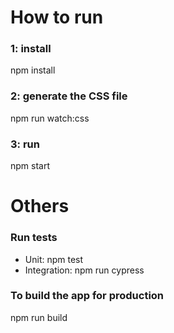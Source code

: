 # How to run
### 1: install
npm install
### 2: generate the CSS file 
npm run watch:css
### 3: run 
npm start

# Others

### Run tests
 - Unit: npm test
 - Integration: npm run cypress
  
### To build the app for production
npm run build

